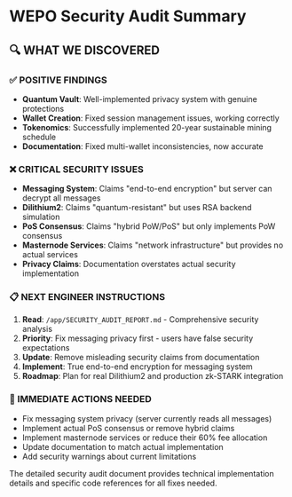 # WEPO Security Audit Summary

## 🔍 **WHAT WE DISCOVERED**

### **✅ POSITIVE FINDINGS**
- **Quantum Vault**: Well-implemented privacy system with genuine protections
- **Wallet Creation**: Fixed session management issues, working correctly
- **Tokenomics**: Successfully implemented 20-year sustainable mining schedule
- **Documentation**: Fixed multi-wallet inconsistencies, now accurate

### **❌ CRITICAL SECURITY ISSUES**
- **Messaging System**: Claims "end-to-end encryption" but server can decrypt all messages
- **Dilithium2**: Claims "quantum-resistant" but uses RSA backend simulation
- **PoS Consensus**: Claims "hybrid PoW/PoS" but only implements PoW consensus
- **Masternode Services**: Claims "network infrastructure" but provides no actual services
- **Privacy Claims**: Documentation overstates actual security implementation

### **📋 NEXT ENGINEER INSTRUCTIONS**
1. **Read**: `/app/SECURITY_AUDIT_REPORT.md` - Comprehensive security analysis
2. **Priority**: Fix messaging privacy first - users have false security expectations
3. **Update**: Remove misleading security claims from documentation
4. **Implement**: True end-to-end encryption for messaging system
5. **Roadmap**: Plan for real Dilithium2 and production zk-STARK integration

### **🚨 IMMEDIATE ACTIONS NEEDED**
- Fix messaging system privacy (server currently reads all messages)
- Implement actual PoS consensus or remove hybrid claims
- Implement masternode services or reduce their 60% fee allocation
- Update documentation to match actual implementation
- Add security warnings about current limitations

The detailed security audit document provides technical implementation details and specific code references for all fixes needed.